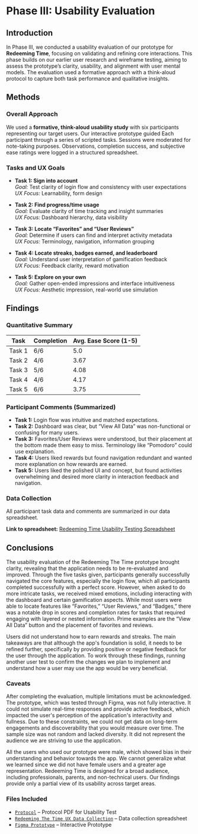 # Phase III: Usability Evaluation

## Introduction

In Phase III, we conducted a usability evaluation of our prototype for **Redeeming Time**, focusing on validating and refining core interactions. This phase builds on our earlier user research and wireframe testing, aiming to assess the prototype’s clarity, usability, and alignment with user mental models. The evaluation used a formative approach with a think-aloud protocol to capture both task performance and qualitative insights.

## Methods

### Overall Approach

We used a **formative, think-aloud usability study** with six participants representing our target users. Our interactive prototype guided Each participant through a series of scripted tasks. Sessions were moderated for note-taking purposes. Observations, completion success, and subjective ease ratings were logged in a structured spreadsheet.

### Tasks and UX Goals

- **Task 1: Sign into account**  
  *Goal:* Test clarity of login flow and consistency with user expectations  
  *UX Focus:* Learnability, form design

- **Task 2: Find progress/time usage**  
  *Goal:* Evaluate clarity of time tracking and insight summaries  
  *UX Focus:* Dashboard hierarchy, data visibility

- **Task 3: Locate “Favorites” and “User Reviews”**  
  *Goal:* Determine if users can find and interpret activity metadata  
  *UX Focus:* Terminology, navigation, information grouping

- **Task 4: Locate streaks, badges earned, and leaderboard**  
  *Goal:* Understand user interpretation of gamification feedback  
  *UX Focus:* Feedback clarity, reward motivation

- **Task 5: Explore on your own**  
  *Goal:* Gather open-ended impressions and interface intuitiveness  
  *UX Focus:* Aesthetic impression, real-world use simulation

## Findings

### Quantitative Summary

| Task | Completion | Avg. Ease Score (1-5) |
|------|-------------|------------------------|
| Task 1 | 6/6 | 5.0 |
| Task 2 | 4/6 | 3.67 |
| Task 3 | 5/6 | 4.08 |
| Task 4 | 4/6 | 4.17 |
| Task 5 | 6/6 | 3.75 |

### Participant Comments (Summarized)

- **Task 1:** Login flow was intuitive and matched expectations.  
- **Task 2:** Dashboard was clear, but “View All Data” was non-functional or confusing for many users.  
- **Task 3:** Favorites/User Reviews were understood, but their placement at the bottom made them easy to miss. Terminology like “Pomodoro” could use explanation.  
- **Task 4:** Users liked rewards but found navigation redundant and wanted more explanation on how rewards are earned.  
- **Task 5:** Users liked the polished UI and concept, but found activities overwhelming and desired more clarity in interaction feedback and navigation.

### Data Collection

All participant task data and comments are summarized in our data spreadsheet.

**Link to spreadsheet:** [Redeeming Time Usability Testing Spreadsheet](https://docs.google.com/spreadsheets/d/1Hww2r5Ptb8sxiFKQsdnBHyvCoCwvhPt316E12P0YqSg/edit?usp=sharing)

## Conclusions

The usability evaluation of the Redeeming The Time prototype brought clarity, revealing that the application needs to be re-evaluated and improved. Through the five tasks given, participants generally successfully navigated the core features, especially the login flow, which all participants completed successfully with a perfect score. However, when asked to do more intricate tasks, we received mixed emotions, including interacting with the dashboard and certain gamification aspects.  While most users were able to locate features like “Favorites,” “User Reviews,” and “Badges,” there was a notable drop in scores and completion rates for tasks that required engaging with layered or nested information. Prime examples are the “View All Data” button and the placement of favorites and reviews.

Users did not understand how to earn rewards and streaks. The main takeaways are that although the app's foundation is solid, it needs to be refined further, specifically by providing positive or negative feedback for the user through the application. To work through these findings, running another user test to confirm the changes we plan to implement and understand how a user may use the app would be very beneficial.

### Caveats

After completing the evaluation, multiple limitations must be acknowledged. The prototype, which was tested through Figma, was not fully interactive. It could not simulate real-time responses and provide active feedback, which impacted the user's perception of the application's interactivity and fullness. Due to these constraints, we could not get data on long-term engagements and discoverability that you would measure over time. The sample size was not random and lacked diversity. It did not represent the audience we are striving to use the application.

All the users who used our prototype were male, which showed bias in their understanding and behavior towards the app. We cannot generalize what we learned since we did not have female users and a greater age representation. Redeeming Time is designed for a broad audience, including professionals, parents, and non-technical users. Our findings provide only a partial view of its usability across target areas. 



### Files Included

- [`Protocol`](../protocol/redeeming_time_protocol.pdf) – Protocol PDF for Usability Test
- [`Redeeming The Time UX Data Collection`](https://docs.google.com/spreadsheets/d/1Hww2r5Ptb8sxiFKQsdnBHyvCoCwvhPt316E12P0YqSg/edit?usp=sharing) – Data collection spreadsheet
- [`Figma Prototype`](https://www.figma.com/proto/DjvfgGfeNxMuRq7A8EOgy6/Redeeming-The-Time-Prototype?node-id=0-1&t=mu4tulNhRBLDPADQ-1) – Interactive Prototype
